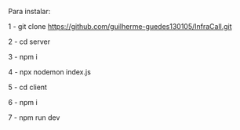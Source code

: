 Para instalar:


1 - git clone https://github.com/guilherme-guedes130105/InfraCall.git

2 - cd server

3 - npm i

4 - npx nodemon index.js

5 - cd client 

6 - npm i

7 - npm run dev
